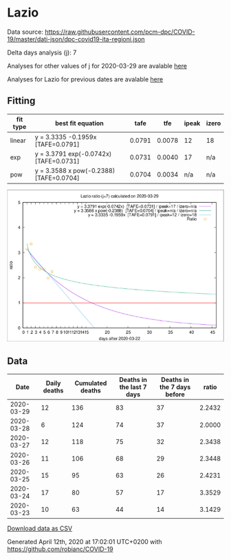 # Lazio

Data source: https://raw.githubusercontent.com/pcm-dpc/COVID-19/master/dati-json/dpc-covid19-ita-regioni.json

Delta days analysis (j): 7

Analyses for other values of j for 2020-03-29 are avalable [here](../2020-03-29/README.md)

Analyses for Lazio for previous dates are avalable [here](../README.md)

## Fitting 
|fit type|best fit equation|tafe|tfe|ipeak|izero|
|-------|-----|--------|------|---|---|
|linear|y = 3.3335 -0.1959x  [TAFE=0.0791]|0.0791|0.0078|12|18|
|exp|y = 3.3791 exp(-0.0742x)  [TAFE=0.0731]|0.0731|0.0040|17|n/a|
|pow|y = 3.3588 x pow(-0.2388)  [TAFE=0.0704]|0.0704|0.0034|n/a|n/a|

![Plot](COVID-19_lazio_j7_2020-03-29.png)

## Data
|Date|Daily deaths|Cumulated deaths|Deaths in the last 7 days|Deaths in the 7 days before|ratio|
|----|----------|-----------|-------|--------------------|-----|
|2020-03-29|12|136|83|37|2.2432|
|2020-03-28|6|124|74|37|2.0000|
|2020-03-27|12|118|75|32|2.3438|
|2020-03-26|11|106|68|29|2.3448|
|2020-03-25|15|95|63|26|2.4231|
|2020-03-24|17|80|57|17|3.3529|
|2020-03-23|10|63|44|14|3.1429|

[Download data as CSV](COVID-19_lazio_j7_2020-03-29.csv)

Generated April 12th, 2020 at 17:02:01 UTC+0200 with https://github.com/robianc/COVID-19
